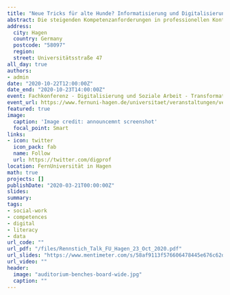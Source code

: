 ```yaml
---
title: "Neue Tricks für alte Hunde? Informatisierung und Digitalisierung als Herausforderung des notwendigen Kompetenzspektrums in Lehrvermittlung und Forschung"
abstract: Die steigenden Kompetenzanforderungen in professionellen Kontexten Sozialer Berufe stellt auch eine zunehmende Herausforderungen an Ausbildungsprofile und Lehre dar. Die alle Lebensbereiche verändernde Informatisierung sowie der Trend zu Digitalisierung vieler administrativer Prozesse, aber auch verstärkt in der interpersonalen Interaktion, manifestiert die Notwendigkeit des Erwerbs neuer Kompetenzen zur Ausbildung einer umfassenden Digitalen und Data Literacy, also dem verständigen Umgang mit Daten und deren Interpretation und anderer Digitalkompetenzen. Gerade in Sozialen Berufen ist es jedoch wichtig, Datenermittlung und -interpretation als umfassendes Konzept zu vermitteln. Diese Aufgabe stellt zum einen eine besondere Herausforderung an die Ausbildungsprofile der Hochschulen dar, zum anderen jedoch auch an die eigenen Kompetenzen Lehrender, sowie des wissenschaftlichen Nachwuchses. Dieser Beitrag stellt zuerst Optionen der Anpassung der Ausbildungsprofile Sozialer Berufe vor. Im nächsten Schritt werden dann die dafür notwendigen Kompetenzprofile der Wissensvermittelnden, sowie Voraussetzungen für eine erfolgreiche Kompetenzvermittlung in der Lehre kritisch beleuchtet. Dabei stehen veränderte methodische Kenntnisse, die Bewältigung ethischer Fragestellungen und immer zentraler die kritischer Reflexionskompetenz in einer von Digitalisierung veränderten sozialen Wirklichkeit und vom digitalen Kapitalismus geprägten gesellschaftlichen Gesamtkontext im Vordergrund.
address:
  city: Hagen
  country: Germany
  postcode: "58097"
  region:
  street: Universitätsstraße 47
all_day: true
authors:
- admin
date: "2020-10-22T12:00:00Z"
date_end: "2020-10-23T14:00:00Z"
event: Fachkonferenz - Digitalisierung und Soziale Arbeit - Transformationen, Beharrungen und Herausforderungen
event_url: https://www.fernuni-hagen.de/universitaet/veranstaltungen/ver-2020-10-22-digitalisierung-und-soziale-arbeit.shtml
featured: true
image:
  caption: 'Image credit: announcemnt screenshot'
  focal_point: Smart
links:
- icon: twitter
  icon_pack: fab
  name: Follow
  url: https://twitter.com/digprof
location: FernUniversität in Hagen
math: true
projects: []
publishDate: "2020-03-21T00:00:00Z"
slides:
summary:
tags:
- social-work
- competences
- digital
- literacy
- data
url_code: ""
url_pdf: "/files/Rennstich_Talk_FU_Hagen_23_Oct_2020.pdf"
url_slides: "https://www.mentimeter.com/s/58af9113f576606478445e676c62d6f4/be903903b09b"
url_video: ""
header:
  image: "auditorium-benches-board-wide.jpg"
  caption: ""
---
```

